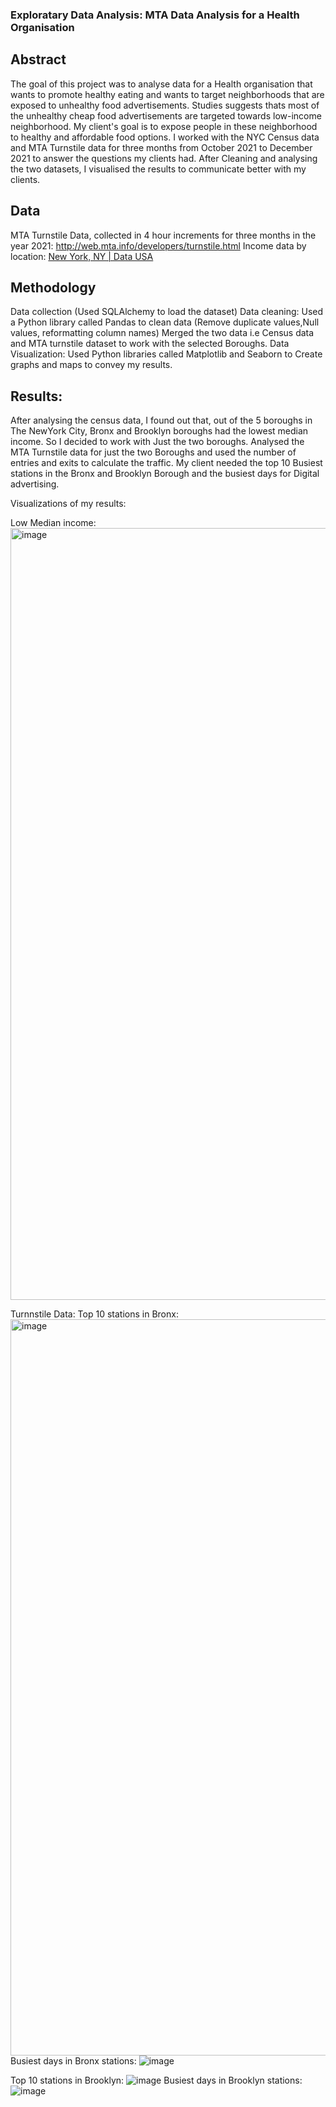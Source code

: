 ### Exploratary Data Analysis: MTA Data Analysis for a Health Organisation

## Abstract

The goal of this project was to analyse data for a Health organisation that wants to promote healthy eating and wants to target neighborhoods that are exposed to unhealthy food advertisements. Studies suggests thats most of the unhealthy cheap food advertisements are targeted towards low-income neighborhood. My client's goal is to expose people in these neighborhood to healthy and affordable food options.
I worked with the NYC Census data and MTA Turnstile data for three months from October 2021 to December 2021 to answer the questions my clients had. After Cleaning and analysing the two datasets, I visualised the results to communicate better with my clients.

## Data

MTA Turnstile Data, collected in 4 hour increments for three months in the year 2021:
http://web.mta.info/developers/turnstile.html
Income data by location:
[New York, NY | Data USA](https://datausa.io/profile/geo/new-york-ny#income)


## Methodology

Data collection (Used SQLAlchemy to load the dataset)
Data cleaning: Used a Python library called Pandas to clean data (Remove duplicate values,Null values, reformatting column names)
Merged the two data i.e Census data and MTA turnstile dataset to work with the selected Boroughs.
Data Visualization: Used Python libraries called Matplotlib and Seaborn to Create graphs and maps to convey my results.

## Results:

After analysing the census data, I found out that, out of the 5 boroughs in The NewYork City, Bronx and Brooklyn boroughs had the lowest median income. 
So I decided to work with Just the two boroughs.
Analysed the MTA Turnstile data for just the two Boroughs and used the number of entries and exits to calculate the traffic. My client needed the top 10 Busiest stations in the Bronx and Brooklyn Borough and the busiest days for Digital advertising.

Visualizations of my results:

Low Median income:
<img width="1235" alt="image" src="https://user-images.githubusercontent.com/64047140/149544424-002cc77a-df2e-425d-bb86-d28fab1b3633.png">

Turnnstile Data:
Top 10 stations in Bronx:
<img width="1178" alt="image" src="https://user-images.githubusercontent.com/64047140/149544601-1e19a6bb-127c-4395-89c1-e7335321b484.png">
Busiest days in Bronx stations:
![image](https://user-images.githubusercontent.com/64047140/149544711-c976cd65-d17d-4bf5-bac2-2dddf1a6a4c5.png)

Top 10 stations in Brooklyn:
![image](https://user-images.githubusercontent.com/64047140/149544798-b6ca854e-6ab7-4cbe-a89d-2c12f5e03293.png)
Busiest days in Brooklyn stations:
![image](https://user-images.githubusercontent.com/64047140/149544832-f2366d95-9d1a-4453-bff1-56450b81314d.png)








